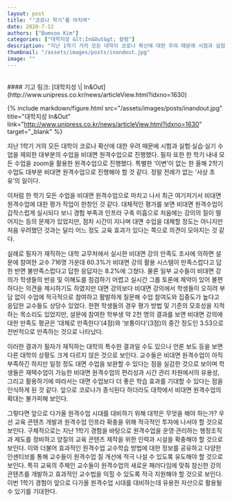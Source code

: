 ```yaml
---
layout: post
title: "‘코로나 학기’를 마치며"
date: 2020-7-12
authors: ["Bumsoo Kim"]
categories: ["대학지성 &lt;In&Out&gt; 칼럼"]
description: "지난 1학기 거의 모든 대학이 코로나 확산에 대한 우려 때문에 시험과 실험·실습·실기 수업을 제외한 대부분의 수업을 비대면 원격수업으로 진행했다. 필자 또한 한 학기 내내 모든 수업을 zoom을 활용한 원격수업으로 진행했다. 특별한 ‘이변’이 없는 한 올해 2학기 수업도 대부분 비대면 원격수업으로 진행해야 할 것 같다. 정말 전례가 없는 ‘사상 초유’의 일이다."
thumbnail: "/assets/images/posts/inandout.jpg"
image: ""
---
```


<br>
#### 기고 링크: [대학지성 \| In&Out](http://www.unipress.co.kr/news/articleView.html?idxno=1630)

{% include markdown/figure.html src="/assets/images/posts/inandout.jpg" title="대학지성 In&Out" link="http://www.unipress.co.kr/news/articleView.html?idxno=1630" target="_blank" %}

지난 1학기 거의 모든 대학이 코로나 확산에 대한 우려 때문에 시험과 실험·실습·실기 수업을 제외한 대부분의 수업을 비대면 원격수업으로 진행했다. 필자 또한 한 학기 내내 모든 수업을 zoom을 활용한 원격수업으로 진행했다. 특별한 ‘이변’이 없는 한 올해 2학기 수업도 대부분 비대면 원격수업으로 진행해야 할 것 같다. 정말 전례가 없는 ‘사상 초유’의 일이다.

이처럼 한 학기 모든 수업을 비대면 원격수업으로 마치고 나서 최근 여기저기서 비대면 원격수업에 대한 평가 작업이 한창인 것 같다. 대체적인 평가를 보면 비대면 원격수업이 갑작스럽게 실시되다 보니 경험 부족과 인프라 구축 미흡으로 처음에는 강의의 질이 떨어지는 등의 문제가 있었지만, 점차 시간이 지나며 대면 수업을 대체할 정도는 아니지만 처음 우려했던 것과는 달리 어느 정도 교육 효과가 있다는 쪽으로 의견이 모아지는 것 같다.

실례로 필자가 재직하는 대학 교무처에서 실시한 비대면 강의 만족도 조사에 의하면 설문에 참여한 교수 716명 가운데 60.3%가 비대면 강의 활용 시스템이 만족스럽다고 답한 반면 불만족스럽다고 답한 응답자는 8.2%에 그쳤다. 물론 일부 교수들이 비대면 강의가 학생들의 반응 및 이해도를 점검하기 어렵고 실시간 그룹 토론에 제약이 있어 불편하다는 의견을 제시하기도 하였지만 대면 강의보다 비대면 강의에서 학생들이 오히려 부담 없이 수업에 적극적으로 참여하고 활발하게 질문해 수업 참여도와 집중도가 높다고 응답한 교수들도 상당수 있었다. 한편 학생들의 경우 평가 방법 및 기준의 모호성을 지적하는 목소리도 있었지만, 설문에 참여한 학부생 약 2천 명의 결과를 보면 비대면 강의에 대한 만족도 평균은 ‘대체로 만족한다’(4점)와 ‘보통이다’(3점)의 중간 정도인 3.53으로 전반적으로 만족하는 것으로 나타났다.

이러한 결과가 필자가 재직하는 대학의 특수한 결과일 수도 있으나 언론 보도 등을 보면 다른 대학의 상황도 크게 다르지 않은 것으로 보인다. 교수들은 비대면 원격수업이 아직 부족하긴 하지만 일정 정도 대면 수업을 보완할 수 있다는 점을 실감한 것으로 보이며 학생들은 재택수업이 가능한 비대면 원격수업의 편리성과 시간 관리 차원에서의 유용성, 그리고 활용하기에 따라서는 대면 수업보다 더 좋은 학습 효과를 기대할 수 있다는 점을 인식하게 된 것 같다. 앞으로 코로나가 종식된다 하더라도 대학에서 비대면 원격수업의 확대는 불가피해 보인다.

그렇다면 앞으로 다가올 원격수업 시대를 대비하기 위해 대학은 무엇을 해야 하는가? 우선 교육 콘텐츠 개발과 원격수업 인프라 확충을 위해 적극적인 투자에 나서야 할 것으로 보인다. 구체적으로는 지난 1학기 경험을 바탕으로 원격수업을 운영·관리하는 행정조직과 제도를 정비하고 양질의 교육 콘텐츠 제작을 위한 인력과 시설을 확충해야 할 것으로 보인다. 이와 더불어 효과적인 원격수업 교수학습 방법에 대한 정보를 공유하고 다양한 인센티브를 통해 교수들이 원격수업 질 개선에 적극 나설 수 있도록 유도해야 할 것으로 보인다. 특히 교육의 주체인 교수들이 원격수업의 새로운 패러다임에 맞춰 참신한 강의 콘텐츠를 개발하고 효과적인 교수법을 익힐 수 있도록 적극 지원해야 할 것으로 보인다. 이번 1학기 경험이 앞으로 다가올 원격수업 시대를 대비하는데 유용한 자산으로 활용될 수 있기를 기대한다.

<br>
